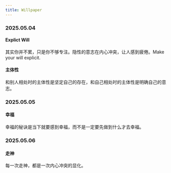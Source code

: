 ```yaml
---
title: Willpaper
---
```


### 2025.05.04

#### Explict Will

其实你并不累，只是你不够专注。隐性的意志在内心冲突，让人感到疲倦。Make your will explicit.

#### 主体性

和别人相处时的主体性是坚定自己的存在，和自己相处时的主体性是明确自己的意志。

### 2025.05.05

#### 幸福

幸福的秘诀是当下就要感到幸福，而不是一定要先做到什么才去幸福。

### 2025.05.06

#### 走神

每一次走神，都是一次内心冲突的显化。